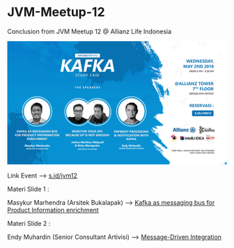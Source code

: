 # JVM-Meetup-12
Conclusion from JVM Meetup 12 @ Allianz Life Indonesia

![Poster JVM Meetup12 ](img/jvm12_poster.png)

Link Event --> [s.id/jvm12](http://s.id/jvm12)

Materi Slide 1 :

Masykur Marhendra (Arsitek Bukalapak) --> [Kafka as messaging bus for Product Information enrichment](https://github.com/JVMDeveloperID/JVM-Meetup-12/blob/master/slide/Kafka%20as%20messaging%20bus%20for%20Product%20Information%20enrichment.pdf) 

Materi Slide 2 :

Endy Muhardin (Senior Consultant Artivisi) --> [Message-Driven Integration](https://github.com/JVMDeveloperID/JVM-Meetup-12/blob/master/slide/Message-Driven%20Integration.pdf) 
